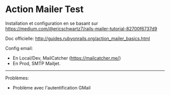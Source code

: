 # Action Mailer Test

Installation et configuration en se basant sur https://medium.com/@ericschwartz7/rails-mailer-tutorial-82700f6737d9

Doc officielle: http://guides.rubyonrails.org/action_mailer_basics.html

Config email:
* En Local/Dev, MailCatcher (https://mailcatcher.me/)
* En Prod, SMTP Mailjet.

---

Problèmes:
* Problème avec l'autentification GMail
